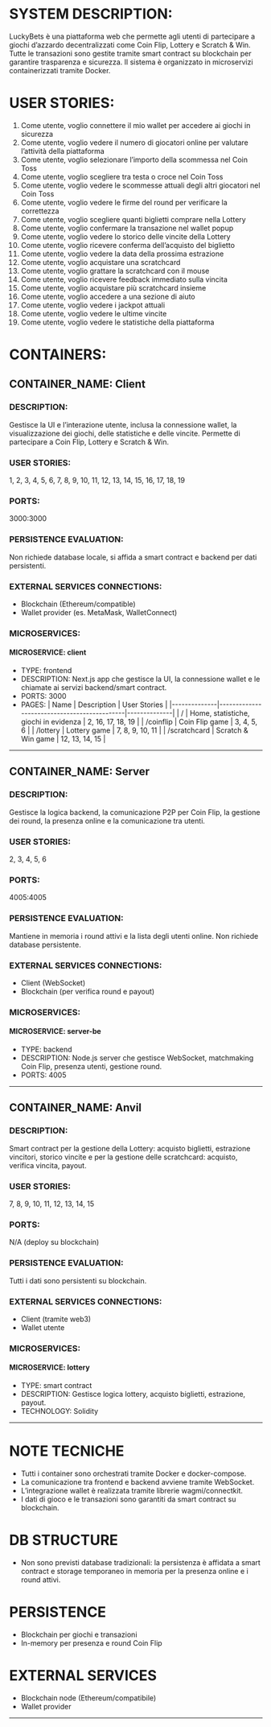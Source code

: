 # SYSTEM DESCRIPTION:

LuckyBets è una piattaforma web che permette agli utenti di partecipare a giochi d’azzardo decentralizzati come Coin Flip, Lottery e Scratch & Win. Tutte le transazioni sono gestite tramite smart contract su blockchain per garantire trasparenza e sicurezza. Il sistema è organizzato in microservizi containerizzati tramite Docker.

# USER STORIES:

1) Come utente, voglio connettere il mio wallet per accedere ai giochi in sicurezza  
2) Come utente, voglio vedere il numero di giocatori online per valutare l’attività della piattaforma  
3) Come utente, voglio selezionare l’importo della scommessa nel Coin Toss  
4) Come utente, voglio scegliere tra testa o croce nel Coin Toss  
5) Come utente, voglio vedere le scommesse attuali degli altri giocatori nel Coin Toss  
6) Come utente, voglio vedere le firme del round per verificare la correttezza  
7) Come utente, voglio scegliere quanti biglietti comprare nella Lottery  
8) Come utente, voglio confermare la transazione nel wallet popup  
9) Come utente, voglio vedere lo storico delle vincite della Lottery  
10) Come utente, voglio ricevere conferma dell’acquisto del biglietto  
11) Come utente, voglio vedere la data della prossima estrazione  
12) Come utente, voglio acquistare una scratchcard  
13) Come utente, voglio grattare la scratchcard con il mouse  
14) Come utente, voglio ricevere feedback immediato sulla vincita  
15) Come utente, voglio acquistare più scratchcard insieme  
16) Come utente, voglio accedere a una sezione di aiuto  
17) Come utente, voglio vedere i jackpot attuali  
18) Come utente, voglio vedere le ultime vincite  
19) Come utente, voglio vedere le statistiche della piattaforma  

# CONTAINERS:

## CONTAINER_NAME: Client

### DESCRIPTION:
Gestisce la UI e l’interazione utente, inclusa la connessione wallet, la visualizzazione dei giochi, delle statistiche e delle vincite. Permette di partecipare a Coin Flip, Lottery e Scratch & Win.

### USER STORIES:
1, 2, 3, 4, 5, 6, 7, 8, 9, 10, 11, 12, 13, 14, 15, 16, 17, 18, 19

### PORTS:
3000:3000

### PERSISTENCE EVALUATION:
Non richiede database locale, si affida a smart contract e backend per dati persistenti.

### EXTERNAL SERVICES CONNECTIONS:
- Blockchain (Ethereum/compatible)
- Wallet provider (es. MetaMask, WalletConnect)

### MICROSERVICES:

#### MICROSERVICE: client
- TYPE: frontend
- DESCRIPTION: Next.js app che gestisce la UI, la connessione wallet e le chiamate ai servizi backend/smart contract.
- PORTS: 3000
- PAGES:
    | Name         | Description                                 | User Stories |
    |--------------|---------------------------------------------|--------------|
    | /            | Home, statistiche, giochi in evidenza       | 2, 16, 17, 18, 19 |
    | /coinflip    | Coin Flip game                              | 3, 4, 5, 6   |
    | /lottery     | Lottery game                                | 7, 8, 9, 10, 11 |
    | /scratchcard | Scratch & Win game                          | 12, 13, 14, 15 |

---

## CONTAINER_NAME: Server

### DESCRIPTION:
Gestisce la logica backend, la comunicazione P2P per Coin Flip, la gestione dei round, la presenza online e la comunicazione tra utenti.

### USER STORIES:
2, 3, 4, 5, 6

### PORTS:
4005:4005

### PERSISTENCE EVALUATION:
Mantiene in memoria i round attivi e la lista degli utenti online. Non richiede database persistente.

### EXTERNAL SERVICES CONNECTIONS:
- Client (WebSocket)
- Blockchain (per verifica round e payout)

### MICROSERVICES:

#### MICROSERVICE: server-be
- TYPE: backend
- DESCRIPTION: Node.js server che gestisce WebSocket, matchmaking Coin Flip, presenza utenti, gestione round.
- PORTS: 4005

---

## CONTAINER_NAME: Anvil

### DESCRIPTION:
Smart contract per la gestione della Lottery: acquisto biglietti, estrazione vincitori, storico vincite e per la gestione delle scratchcard: acquisto, verifica vincita, payout.

### USER STORIES:
7, 8, 9, 10, 11, 12, 13, 14, 15

### PORTS:
N/A (deploy su blockchain)

### PERSISTENCE EVALUATION:
Tutti i dati sono persistenti su blockchain.

### EXTERNAL SERVICES CONNECTIONS:
- Client (tramite web3)
- Wallet utente

### MICROSERVICES:

#### MICROSERVICE: lottery
- TYPE: smart contract
- DESCRIPTION: Gestisce logica lottery, acquisto biglietti, estrazione, payout.
- TECHNOLOGY: Solidity

---

# NOTE TECNICHE

- Tutti i container sono orchestrati tramite Docker e docker-compose.
- La comunicazione tra frontend e backend avviene tramite WebSocket.
- L’integrazione wallet è realizzata tramite librerie wagmi/connectkit.
- I dati di gioco e le transazioni sono garantiti da smart contract su blockchain.

# DB STRUCTURE

- Non sono previsti database tradizionali: la persistenza è affidata a smart contract e storage temporaneo in memoria per la presenza online e i round attivi.

# PERSISTENCE

- Blockchain per giochi e transazioni
- In-memory per presenza e round Coin Flip

# EXTERNAL SERVICES

- Blockchain node (Ethereum/compatibile)
- Wallet provider
---